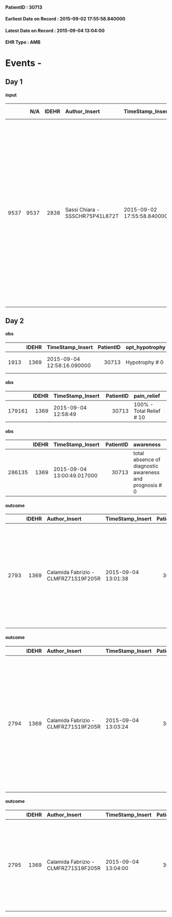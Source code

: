 
#### PatientID : 30713
#### Earliest Date on Record : 2015-09-02 17:55:58.840000
#### Latest Date on Record : 2015-09-04 13:04:00
#### EHR Type : AMB

# Events - 

## Day 1

#### input
|      |    N/A |   IDEHR | Author_Insert                   | TimeStamp_Insert           | EHRType   |   PatientID |   IDDigitalSignDocument | persone_vicine   |   Unnamed: 0_x.1 |   IDANAMNESI_SOCIALE | Patient   | FamigliaAltro   | Paziente_T   | FamigliaAltro_T   |   Non_Rilevabile_x.1 | Note_Non_Rilevabile_x.1   | opt_Problemi   | Note_I                                                                                                                                      | chk_contr_sintomi   | chk_competenza                                 | opt_paziente_a      | opt_famiglia_a   | opt_adeguatezza   | opt_paziente_solo   | ds_note_con                                                                                                                                                                                                     | opt_presente_assente   | Presenza_minori   | Caregiver_principale   | opt_capacita     | ds_familiari_coinv   | opt_necessario   | opt_presente   | opt_risorse_ec   | opt_paziente_psi   | opt_Ins_vol   | ds_note_prio                                                                                                                                                                                                                                                                                                                                 | opt_esenzione   | opt_inv_civile   |   ds_codice_es | Needs               | Fragility   | opt_disponibilita_f   | opt_indennita_acc   | opt_legge   | opt_famiglia_psi   | opt_disponibilit_paz   |
|-----:|-------:|--------:|:--------------------------------|:---------------------------|:----------|------------:|------------------------:|:-----------------|-----------------:|---------------------:|:----------|:----------------|:-------------|:------------------|---------------------:|:--------------------------|:---------------|:--------------------------------------------------------------------------------------------------------------------------------------------|:--------------------|:-----------------------------------------------|:--------------------|:-----------------|:------------------|:--------------------|:----------------------------------------------------------------------------------------------------------------------------------------------------------------------------------------------------------------|:-----------------------|:------------------|:-----------------------|:-----------------|:---------------------|:-----------------|:---------------|:-----------------|:-------------------|:--------------|:---------------------------------------------------------------------------------------------------------------------------------------------------------------------------------------------------------------------------------------------------------------------------------------------------------------------------------------------|:----------------|:-----------------|---------------:|:--------------------|:------------|:----------------------|:--------------------|:------------|:-------------------|:-----------------------|
| 9537 |   9537 |    2838 | Sassi Chiara - SSSCHR75P41L872T | 2015-09-02 17:55:58.840000 | AMB       |       30713 |                  129519 | N/A              |             1272 |                  841 | No#0      | Si#1            | No#0         | Si#1              |                    0 | NR                        | Si#1           | La pz pensa di avere dei polipi e di poter guarire. I figli non se la sono sentiti di informarla della diagnosi e tantomeno della prognosi. | controllo sintomi#0 | competenza/capacit√† assistenziale caregiver#0 | Sovradimensionate#0 | Congruenti#1     | Da valutare#2     | Si#1                | Pz vedova, il marito √® deceduto 20 aa fa per IMA. Ha tre figli maschi, tutti coniugati. Riccardo e Giuseppe vivono a Milano, Claudio a Cusago. Giuseppe e Claudio sono pensionati, Riccardo lavora in proprio. | Presente#1             | No#0              | Figli a turno          | Incrementabile#1 | Nuore e nipoti       | Si#1             | No#0           | Adeguate#1       | No#0               | No#0          | I figli si rivolgono a noi su consiglio di conoscenti. Mi sono sembrati un po' sperduti sul da farsi: da un lato pensano che assisterla a casa sia la soluzione che possa dare maggiore serenit√† alla madre, ma dall'altro temono di non essere in grado di accudirla. A tal riguardo sono disponibili all'inserimento di una badante 24 h. | Si#1            | No#0             |             48 | Clinici#0;Sociali#1 | psichica#2  | Si#1                  | No#0                | No#0        | No#0               | Da verificare#2        |


## Day 2

#### obs
|      |   IDEHR | TimeStamp_Insert           |   PatientID | opt_hypotrophy   | asthenia     | dyspnoea              | body_temp    | agitation_behavior_freq   | mood                              | cognitive_state   |
|-----:|--------:|:---------------------------|------------:|:-----------------|:-------------|:----------------------|:-------------|:--------------------------|:----------------------------------|:------------------|
| 1913 |    1369 | 2015-09-04 12:58:16.090000 |       30713 | Hypotrophy # 0   | Moderate # 2 | applicant at rest # 5 | Apyrexia # 0 | quiet # 0                 | demoralization # 03; sadness # 11 | Polished # 2      |

#### obs
|        |   IDEHR | TimeStamp_Insert    |   PatientID | pain_relief              |
|-------:|--------:|:--------------------|------------:|:-------------------------|
| 179161 |    1369 | 2015-09-04 12:58:49 |       30713 | 100% - Total Relief # 10 |

#### obs
|        |   IDEHR | TimeStamp_Insert           |   PatientID | awareness                                               |
|-------:|--------:|:---------------------------|------------:|:--------------------------------------------------------|
| 286135 |    1369 | 2015-09-04 13:00:49.017000 |       30713 | total absence of diagnostic awareness and prognosis # 0 |

#### outcome
|      |   IDEHR | Author_Insert                        | TimeStamp_Insert    |   PatientID |   IDDigitalSignDocument |   IDPAI_VIDAS | opt_problem                                                |   opt_problem_num | opt_obiettivo                                                                                                   |   opt_obiettivo_num | opt_stato_problema   |   opt_stato_problema_num | opt_interventi                                                                                                                                                                              |   opt_interventi_num |
|-----:|--------:|:-------------------------------------|:--------------------|------------:|------------------------:|--------------:|:-----------------------------------------------------------|------------------:|:----------------------------------------------------------------------------------------------------------------|--------------------:|:---------------------|-------------------------:|:--------------------------------------------------------------------------------------------------------------------------------------------------------------------------------------------|---------------------:|
| 2793 |    1369 | Calamida Fabrizio - CLMFRZ71S19F205R | 2015-09-04 13:01:38 |       30713 |                  130539 |          4804 | Alteration or risk of impairment of lung function # 26 = 0 |                 3 | The patient will present deeper breaths with effective removal of the pulmonary secretions, if present # 43 = 0 |                   4 | Open Problem # 1     |                        1 | PAI Implementation - Maintain adequate air humidification # 227 = 0; PAI Implementation - Place the patient in a semi-recumbent position and, if necessary, administer O2 therapy # 225 = 0 |                    4 |

#### outcome
|      |   IDEHR | Author_Insert                        | TimeStamp_Insert    |   PatientID |   IDDigitalSignDocument |   IDPAI_VIDAS | opt_problem                                                                |   opt_problem_num | opt_obiettivo                                                   |   opt_obiettivo_num | opt_stato_problema   |   opt_stato_problema_num | opt_interventi                                                                                                                                                                                                                                                                   |   opt_interventi_num |
|-----:|--------:|:-------------------------------------|:--------------------|------------:|------------------------:|--------------:|:---------------------------------------------------------------------------|------------------:|:----------------------------------------------------------------|--------------------:|:---------------------|-------------------------:|:---------------------------------------------------------------------------------------------------------------------------------------------------------------------------------------------------------------------------------------------------------------------------------|---------------------:|
| 2794 |    1369 | Calamida Fabrizio - CLMFRZ71S19F205R | 2015-09-04 13:03:24 |       30713 |                  130543 |          4805 | Alteration of comfort associated with chronic pain and / or acute # 29 = 0 |                 2 | The patient riferir√ † ¬ † a satisfactory pain control # 56 = 0 |                   1 | Open Problem # 1     |                        1 | Implementation PAI - Therapeutic adjustment # 441 = 0; Implementation PAI - Evaluate the efficacy of drug administration # 443 = 0; Counseling - Sharing with the patient the therapeutic path # 444 = 0; Counseling - Sharing with the caregiver the therapeutic path # 445 = 0 |                    4 |

#### outcome
|      |   IDEHR | Author_Insert                        | TimeStamp_Insert    |   PatientID |   IDDigitalSignDocument |   IDPAI_VIDAS | opt_problem                            |   opt_problem_num | opt_obiettivo                                                                                                                                    |   opt_obiettivo_num | opt_stato_problema   |   opt_stato_problema_num | opt_interventi                                                                                                                                                    |   opt_interventi_num |
|-----:|--------:|:-------------------------------------|:--------------------|------------:|------------------------:|--------------:|:---------------------------------------|------------------:|:-------------------------------------------------------------------------------------------------------------------------------------------------|--------------------:|:---------------------|-------------------------:|:------------------------------------------------------------------------------------------------------------------------------------------------------------------|---------------------:|
| 2795 |    1369 | Calamida Fabrizio - CLMFRZ71S19F205R | 2015-09-04 13:04:00 |       30713 |                  130544 |          4806 | Alteration of the oral mucosa # 32 = 0 |                 4 | The clinical picture (subjective and / or objective) of the patient migliorer√ † ¬ † (eg. Xerostomia, mycosis, mucositis, hemorrhage ') # 63 = 0 |                   4 | Open Problem # 1     |                        1 | PAI Implementation - Apply lubricants to the lips and mucous # 530 = 0; PAI Implementation - Inspect the mouth to detect any lesions, sores or bleeding # 526 = 0 |                    4 |


